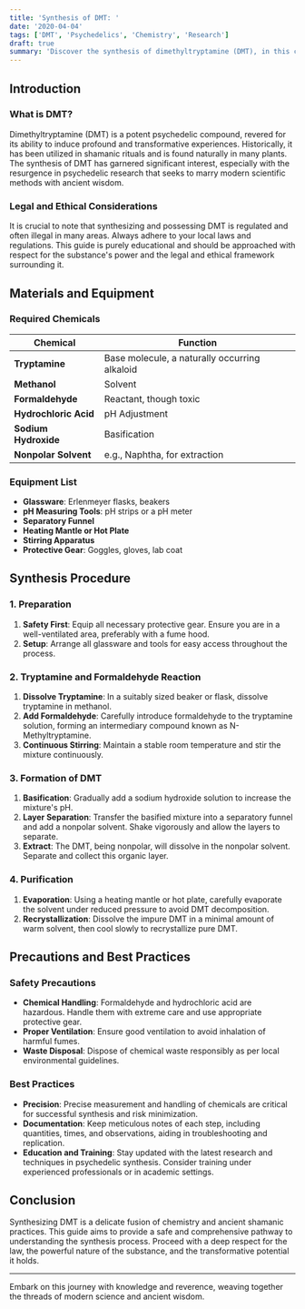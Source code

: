 ```yaml
---
title: 'Synthesis of DMT: '
date: '2020-04-04'
tags: ['DMT', 'Psychedelics', 'Chemistry', 'Research']
draft: true
summary: 'Discover the synthesis of dimethyltryptamine (DMT), in this comprehensive guide for both novice and expert alike.'
---
```


## Introduction

### What is DMT?

Dimethyltryptamine (DMT) is a potent psychedelic compound, revered for its ability to induce profound and transformative experiences. Historically, it has been utilized in shamanic rituals and is found naturally in many plants. The synthesis of DMT has garnered significant interest, especially with the resurgence in psychedelic research that seeks to marry modern scientific methods with ancient wisdom.

### Legal and Ethical Considerations

It is crucial to note that synthesizing and possessing DMT is regulated and often illegal in many areas. Always adhere to your local laws and regulations. This guide is purely educational and should be approached with respect for the substance's power and the legal and ethical framework surrounding it.

## Materials and Equipment

### Required Chemicals

| Chemical                | Function                                      |
|-------------------------|-----------------------------------------------|
| **Tryptamine**          | Base molecule, a naturally occurring alkaloid |
| **Methanol**            | Solvent                                       |
| **Formaldehyde**        | Reactant, though toxic                        |
| **Hydrochloric Acid**   | pH Adjustment                                 |
| **Sodium Hydroxide**    | Basification                                  |
| **Nonpolar Solvent**    | e.g., Naphtha, for extraction                 |

### Equipment List

- **Glassware**: Erlenmeyer flasks, beakers
- **pH Measuring Tools**: pH strips or a pH meter
- **Separatory Funnel**
- **Heating Mantle or Hot Plate**
- **Stirring Apparatus**
- **Protective Gear**: Goggles, gloves, lab coat

## Synthesis Procedure

### 1. Preparation

1. **Safety First**: Equip all necessary protective gear. Ensure you are in a well-ventilated area, preferably with a fume hood.
2. **Setup**: Arrange all glassware and tools for easy access throughout the process.

### 2. Tryptamine and Formaldehyde Reaction

1. **Dissolve Tryptamine**: In a suitably sized beaker or flask, dissolve tryptamine in methanol.
2. **Add Formaldehyde**: Carefully introduce formaldehyde to the tryptamine solution, forming an intermediary compound known as N-Methyltryptamine.
3. **Continuous Stirring**: Maintain a stable room temperature and stir the mixture continuously.

### 3. Formation of DMT

1. **Basification**: Gradually add a sodium hydroxide solution to increase the mixture's pH.
2. **Layer Separation**: Transfer the basified mixture into a separatory funnel and add a nonpolar solvent. Shake vigorously and allow the layers to separate.
3. **Extract**: The DMT, being nonpolar, will dissolve in the nonpolar solvent. Separate and collect this organic layer.

### 4. Purification

1. **Evaporation**: Using a heating mantle or hot plate, carefully evaporate the solvent under reduced pressure to avoid DMT decomposition.
2. **Recrystallization**: Dissolve the impure DMT in a minimal amount of warm solvent, then cool slowly to recrystallize pure DMT.

## Precautions and Best Practices

### Safety Precautions

- **Chemical Handling**: Formaldehyde and hydrochloric acid are hazardous. Handle them with extreme care and use appropriate protective gear.
- **Proper Ventilation**: Ensure good ventilation to avoid inhalation of harmful fumes.
- **Waste Disposal**: Dispose of chemical waste responsibly as per local environmental guidelines.

### Best Practices

- **Precision**: Precise measurement and handling of chemicals are critical for successful synthesis and risk minimization.
- **Documentation**: Keep meticulous notes of each step, including quantities, times, and observations, aiding in troubleshooting and replication.
- **Education and Training**: Stay updated with the latest research and techniques in psychedelic synthesis. Consider training under experienced professionals or in academic settings.

## Conclusion

Synthesizing DMT is a delicate fusion of chemistry and ancient shamanic practices. This guide aims to provide a safe and comprehensive pathway to understanding the synthesis process. Proceed with a deep respect for the law, the powerful nature of the substance, and the transformative potential it holds.

---

Embark on this journey with knowledge and reverence, weaving together the threads of modern science and ancient wisdom.
```